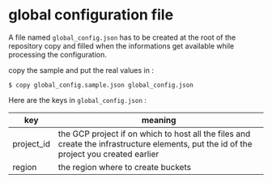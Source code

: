# global configuration file

A file named `global_config.json` has to be created at the root of the repository copy and filled when the informations get available while processing the configuration.

copy the sample and put the real values in :
```shell
$ copy global_config.sample.json global_config.json
```

Here are the keys in `global_config.json` :

| key | meaning |
| --- | --- |
| project_id | the GCP project if on which to host all the files and create the infrastructure elements, put the id of the project you created earlier |
| region | the region where to create buckets  |
